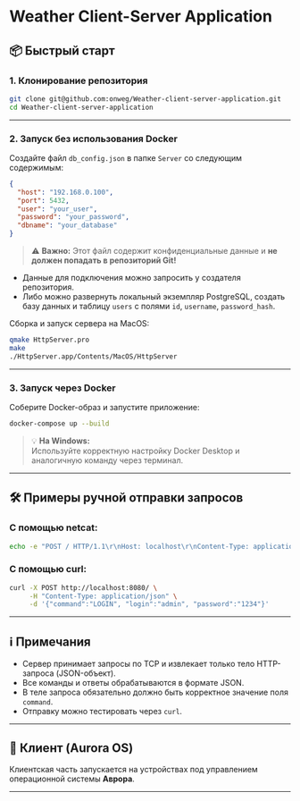 # Weather Client-Server Application

## 📦 Быстрый старт

### 1. Клонирование репозитория

```bash
git clone git@github.com:onweg/Weather-client-server-application.git
cd Weather-client-server-application
```

---

### 2. Запуск без использования Docker

Создайте файл `db_config.json` в папке `Server` со следующим содержимым:

```json
{
  "host": "192.168.0.100",
  "port": 5432,
  "user": "your_user",
  "password": "your_password",
  "dbname": "your_database"
}
```

> ⚠️ **Важно:** Этот файл содержит конфиденциальные данные и **не должен попадать в репозиторий Git!**

- Данные для подключения можно запросить у создателя репозитория.
- Либо можно развернуть локальный экземпляр PostgreSQL, создать базу данных и таблицу `users` с полями `id`, `username`, `password_hash`.

Сборка и запуск сервера на MacOS:

```bash
qmake HttpServer.pro
make
./HttpServer.app/Contents/MacOS/HttpServer
```

---

### 3. Запуск через Docker

Соберите Docker-образ и запустите приложение:

```bash
docker-compose up --build
```

> 💡 **На Windows:**  
> Используйте корректную настройку Docker Desktop и аналогичную команду через терминал.

---

## 🛠️ Примеры ручной отправки запросов

### С помощью netcat:

```bash
echo -e "POST / HTTP/1.1\r\nHost: localhost\r\nContent-Type: application/json\r\nContent-Length: 68\r\n\r\n{\"command\":\"LOGIN\",\"login\":\"admin\",\"password\":\"1234\"}" | nc localhost 8080
```

### С помощью curl:

```bash
curl -X POST http://localhost:8080/ \
     -H "Content-Type: application/json" \
     -d '{"command":"LOGIN", "login":"admin", "password":"1234"}'
```

---

## ℹ️ Примечания

- Сервер принимает запросы по TCP и извлекает только тело HTTP-запроса (JSON-объект).
- Все команды и ответы обрабатываются в формате JSON.
- В теле запроса обязательно должно быть корректное значение поля `command`.
- Отправку можно тестировать через `curl`.

---

## 📱 Клиент (Aurora OS)

Клиентская часть запускается на устройствах под управлением операционной системы **Аврора**.

---

